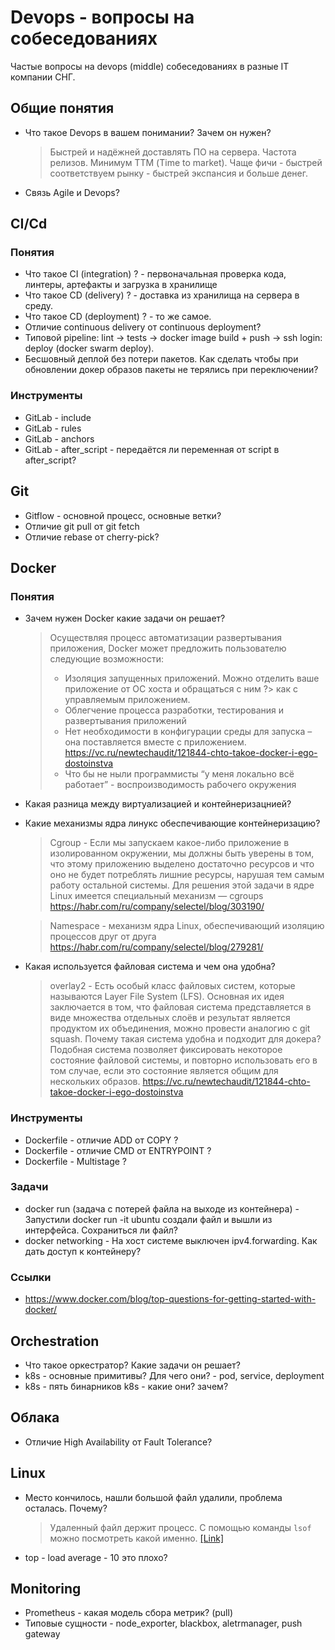 # Devops - вопросы на собеседованиях
Частые вопросы на devops (middle) собеседованиях в разные IT компании СНГ.


## Общие понятия 
* Что такое Devops в вашем понимании? Зачем он нужен? 
    > Быстрей и надёжней доставлять ПО на сервера. Частота релизов. Минимум ТТМ (Time to market). Чаще фичи - быстрей соответствуем рынку - быстрей экспансия и больше денег.
* Связь Agile и Devops?

## CI/Cd
### Понятия
* Что такое CI (integration) ? - первоначальная проверка кода, линтеры, артефакты и загрузка в хранилище
* Что такое CD (delivery) ? - доставка из хранилища на сервера в среду. 
* Что такое CD (deployment) ? - то же самое. 
* Отличие continuous delivery от continuous deployment?
* Типовой pipeline: lint -> tests -> docker image build + push -> ssh login: deploy (docker swarm deploy). 
* Бесшовный деплой без потери пакетов. Как сделать чтобы при обновлении докер образов пакеты не терялись при переключении?

### Инструменты
* GitLab - include 
* GitLab - rules 
* GitLab - anchors 
* GitLab - after_script - передаётся ли переменная от script в after_script?

## Git
* Gitflow - основной процесс, основные ветки? 
* Отличие git pull от git fetch
* Отличие rebase от cherry-pick?


## Docker
### Понятия
* Зачем нужен Docker какие задачи он решает? 
    > Осуществляя процесс автоматизации развертывания приложения, Docker может предложить пользователю следующие возможности:
    > - Изоляция запущенных приложений. Можно отделить ваше приложение от ОС хоста и обращаться с ним ?> как с управляемым приложением.
    > - Облегчение процесса разработки, тестирования и развертывания приложений
    > - Нет необходимости в конфигурации среды для запуска – она поставляется вместе с приложением.
    https://vc.ru/newtechaudit/121844-chto-takoe-docker-i-ego-dostoinstva
    > - Что бы не ныли программисты “у меня локально всё работает” - воспроизводимость рабочего окружения

* Какая разница между виртуализацией и контейнеризацнией?
* Какие механизмы  ядра линукс обеспечивающие контейнеризацию? 
    > Cgroup - Если мы запускаем какое-либо приложение в изолированном окружении, мы должны быть уверены в том, что этому приложению выделено достаточно ресурсов и что оно не будет потреблять лишние ресурсы, нарушая тем самым работу остальной системы. Для решения этой задачи в ядре Linux имеется специальный механизм — cgroups
    https://habr.com/ru/company/selectel/blog/303190/
    
    > Namespace - механизм ядра Linux, обеспечивающий изоляцию процессов друг от друга
    https://habr.com/ru/company/selectel/blog/279281/

* Какая используется файловая система и чем она удобна?
    > overlay2 - Есть особый класс файловых систем, которые называются Layer File System (LFS). Основная их идея заключается в том, что файловая система представляется в виде множества отдельных слоёв и результат является продуктом их объединения, можно провести аналогию с git squash.
    > Почему такая система удобна и подходит для докера? Подобная система позволяет фиксировать некоторое состояние файловой системы, и повторно использовать его в том случае, если это состояние является общим для нескольких образов.
    https://vc.ru/newtechaudit/121844-chto-takoe-docker-i-ego-dostoinstva

### Инструменты
* Dockerfile - отличие ADD от COPY ?
* Dockerfile - отличие CMD от ENTRYPOINT ? 
* Dockerfile - Multistage ?

### Задачи
* docker run (задача с потерей файла на выходе из контейнера) - Запустили docker run -it ubuntu создали файл и вышли из интерфейса. Сохраниться ли файл?
* docker networking - На хост системе выключен ipv4.forwarding. Как дать доступ к контейнеру? 
### Ссылки
* https://www.docker.com/blog/top-questions-for-getting-started-with-docker/

## Orchestration
* Что такое оркестратор? Какие задачи он решает?
* k8s - основные примитивы? Для чего они? - pod, service, deployment
* k8s - пять бинарников k8s - какие они? зачем?

## Облака
* Отличие High Availability от Fault Tolerance?

## Linux 
* Место кончилось, нашли большой файл удалили, проблема осталась. Почему?
    > Удаленный файл держит процесс. С помощью команды `lsof` можно посмотреть какой именно. [[Link]](https://ealebed.github.io/posts/2016/что-делать-когда-результат-выполнения-df-и-du-отличается/)
* top - load average - 10 это плохо?

## Monitoring
* Prometheus - какая модель сбора метрик? (pull) 
* Типовые сущности - node_exporter, blackbox, aletrmanager, push gateway
